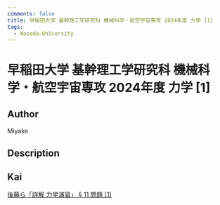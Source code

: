 ```yaml
---
comments: false
title: 早稲田大学 基幹理工学研究科 機械科学・航空宇宙専攻 2024年度 力学 [1]
tags:
  - Waseda-University
---
```

# 早稲田大学 基幹理工学研究科 機械科学・航空宇宙専攻 2024年度 力学 \[1\]

## **Author**
Miyake

## **Description**

## **Kai**
<p>
<a href="https://www.amazon.co.jp/dp/4320030257/ref=nosim?tag=msscee0a-22">
  後藤ら「詳解 力学演習」 &sect; 11 問題 [1]
</a>